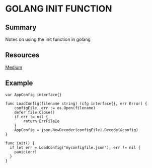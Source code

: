 # GOLANG INIT FUNCTION

## Summary
Notes on using the init function in golang

## Resources
[Medium](https://medium.com/golangspec/init-functions-in-go-eac191b3860a)

## Example
```
var AppConfig interface{}

func LoadConfig(filename string) (cfg interface{}, err Error) {
	configFile, err := os.Open(filename)
	defer file.Close()
	if err != nil {
		return ErrFileIo
	}
	AppConfig = json.NewDecoder(configFile).Decode(&config)
}

func init() {
  if let err = LoadConfig("myconfigfile.json"); err != nil {
    panic(err)
  }
}
```
